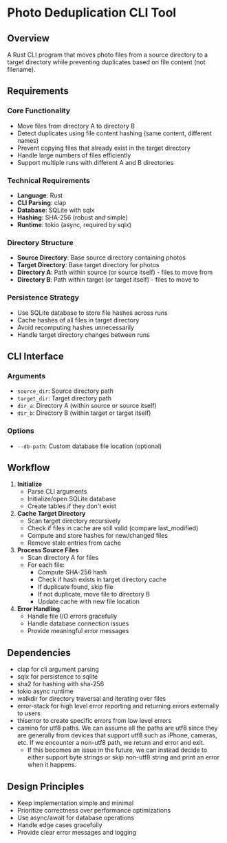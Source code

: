 # Photo Deduplication CLI Tool

## Overview

A Rust CLI program that moves photo files from a source directory to a target directory while preventing duplicates based on file content (not filename).

## Requirements

### Core Functionality

- Move files from directory A to directory B
- Detect duplicates using file content hashing (same content, different names)
- Prevent copying files that already exist in the target directory
- Handle large numbers of files efficiently
- Support multiple runs with different A and B directories

### Technical Requirements

- **Language**: Rust
- **CLI Parsing**: clap
- **Database**: SQLite with sqlx
- **Hashing**: SHA-256 (robust and simple)
- **Runtime**: tokio (async, required by sqlx)

### Directory Structure

- **Source Directory**: Base source directory containing photos
- **Target Directory**: Base target directory for photos
- **Directory A**: Path within source (or source itself) - files to move from
- **Directory B**: Path within target (or target itself) - files to move to

### Persistence Strategy

- Use SQLite database to store file hashes across runs
- Cache hashes of all files in target directory
- Avoid recomputing hashes unnecessarily
- Handle target directory changes between runs

## CLI Interface

### Arguments

- `source_dir`: Source directory path
- `target_dir`: Target directory path
- `dir_a`: Directory A (within source or source itself)
- `dir_b`: Directory B (within target or target itself)

### Options

- `--db-path`: Custom database file location (optional)

## Workflow

1. **Initialize**
   - Parse CLI arguments
   - Initialize/open SQLite database
   - Create tables if they don't exist
2. **Cache Target Directory**
   - Scan target directory recursively
   - Check if files in cache are still valid (compare last_modified)
   - Compute and store hashes for new/changed files
   - Remove stale entries from cache
3. **Process Source Files**
   - Scan directory A for files
   - For each file:
     - Compute SHA-256 hash
     - Check if hash exists in target directory cache
     - If duplicate found, skip file
     - If not duplicate, move file to directory B
     - Update cache with new file location
4. **Error Handling**
   - Handle file I/O errors gracefully
   - Handle database connection issues
   - Provide meaningful error messages

## Dependencies

- clap for cli argument parsing
- sqlx for persistence to sqlite 
- sha2 for hashing with sha-256
- tokio async runtime
- walkdir for directory traversal and iterating over files
- error-stack for high level error reporting and returning errors externally to users
- thiserror to create specific errors from low level errors
- camino for utf8 paths. We can assume all the paths are utf8 since they are generally from devices that support utf8 such as iPhone, cameras, etc. If we encounter a non-utf8 path, we return and error and exit.
    - If this becomes an issue in the future, we can instead decide to either support byte strings or skip non-utf8 string and print an error when it happens. 

## Design Principles

- Keep implementation simple and minimal
- Prioritize correctness over performance optimizations
- Use async/await for database operations
- Handle edge cases gracefully
- Provide clear error messages and logging

